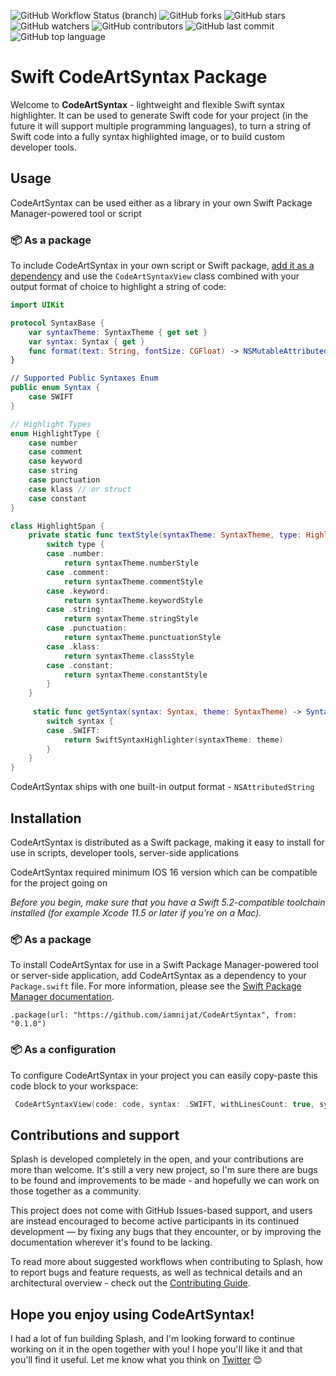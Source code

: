 ![GitHub Workflow Status (branch)](https://img.shields.io/github/workflow/status/iamnijat/CodeArtSyntax/Swift%20CI/master)
![GitHub forks](https://img.shields.io/github/forks/iamnijat/CodeArtSyntax)
![GitHub stars](https://img.shields.io/github/stars/iamnijat/CodeArtSyntax)
![GitHub watchers](https://img.shields.io/github/watchers/iamnijat/CodeArtSyntax)
![GitHub contributors](https://img.shields.io/github/contributors/iamnijat/CodeArtSyntax)
![GitHub last commit](https://img.shields.io/github/last-commit/iamnijat/CodeArtSyntax)
![GitHub top language](https://img.shields.io/github/languages/top/iamnijat/CodeArtSyntax)

# Swift CodeArtSyntax Package

Welcome to **CodeArtSyntax** - lightweight and flexible Swift syntax highlighter. It can be used to generate Swift code for your project (in the future it will support multiple programming languages), to turn a string of Swift code into a fully syntax highlighted image, or to build custom developer tools.

## Usage

CodeArtSyntax can be used either as a library in your own Swift Package Manager-powered tool or script

### 📦 As a package

To include CodeArtSyntax in your own script or Swift package, [add it as a dependency](#installation) and use the `CodeArtSyntaxView` class combined with your output format of choice to highlight a string of code:

```swift
import UIKit

protocol SyntaxBase {
    var syntaxTheme: SyntaxTheme { get set }
    var syntax: Syntax { get }
    func format(text: String, fontSize: CGFloat) -> NSMutableAttributedString
}

// Supported Public Syntaxes Enum
public enum Syntax {
    case SWIFT
}

// Highlight Types
enum HighlightType {
    case number
    case comment
    case keyword
    case string
    case punctuation
    case klass // or struct
    case constant
}

class HighlightSpan {
    private static func textStyle(syntaxTheme: SyntaxTheme, type: HighlightType) -> TextStyle {
        switch type {
        case .number:
            return syntaxTheme.numberStyle
        case .comment:
            return syntaxTheme.commentStyle
        case .keyword:
            return syntaxTheme.keywordStyle
        case .string:
            return syntaxTheme.stringStyle
        case .punctuation:
            return syntaxTheme.punctuationStyle
        case .klass:
            return syntaxTheme.classStyle
        case .constant:
            return syntaxTheme.constantStyle
        }
    }
    
     static func getSyntax(syntax: Syntax, theme: SyntaxTheme) -> SyntaxBase {
        switch syntax {
        case .SWIFT:
            return SwiftSyntaxHighlighter(syntaxTheme: theme)
        }
    }
}

```

CodeArtSyntax ships with one built-in output format - `NSAttributedString`

## Installation

CodeArtSyntax is distributed as a Swift package, making it easy to install for use in scripts, developer tools, server-side applications

CodeArtSyntax required minimum IOS 16 version which can be compatible for the project going on

*Before you begin, make sure that you have a Swift 5.2-compatible toolchain installed (for example Xcode 11.5 or later if you're on a Mac).*

### 📦 As a package

To install CodeArtSyntax for use in a Swift Package Manager-powered tool or server-side application, add CodeArtSyntax as a dependency to your `Package.swift` file. For more information, please see the [Swift Package Manager documentation](https://github.com/apple/swift-package-manager/tree/master/Documentation).

```
.package(url: "https://github.com/iamnijat/CodeArtSyntax", from: "0.1.0")
```
### 📦 As a configuration

To configure CodeArtSyntax in your project you can easily copy-paste this code block to your workspace:

```swift
 CodeArtSyntaxView(code: code, syntax: .SWIFT, withLinesCount: true, syntaxTheme: SyntaxTheme.vsCodeDark(), fontSize: 13)

```

## Contributions and support

Splash is developed completely in the open, and your contributions are more than welcome. It's still a very new project, so I'm sure there are bugs to be found and improvements to be made - and hopefully we can work on those together as a community.

This project does not come with GitHub Issues-based support, and users are instead encouraged to become active participants in its continued development — by fixing any bugs that they encounter, or by improving the documentation wherever it's found to be lacking.

To read more about suggested workflows when contributing to Splash, how to report bugs and feature requests, as well as technical details and an architectural overview - check out the [Contributing Guide](https://github.com/iamnijat/CodeArtSyntax/blob/master/CONTRIBUTING.md).

## Hope you enjoy using CodeArtSyntax!

I had a lot of fun building Splash, and I'm looking forward to continue working on it in the open together with you! I hope you'll like it and that you'll find it useful. Let me know what you think on [Twitter](https://twitter.com/NamazzadeNijat) 😊
